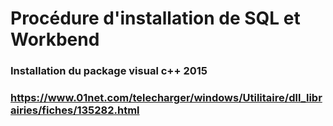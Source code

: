 # Procédure d'installation de SQL et Workbend

### Installation du package visual c++ 2015
### https://www.01net.com/telecharger/windows/Utilitaire/dll_librairies/fiches/135282.html

  
